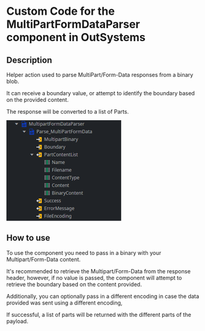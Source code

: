 # Custom Code for the MultiPartFormDataParser component in OutSystems

## Description

Helper action used to parse MultiPart/Form-Data responses from a binary blob.

It can receive a boundary value, or attempt to identify the boundary based on the provided content.

The response will be converted to a list of Parts.

![Extension Content][imglink]

## How to use

To use the component you need to pass in a binary with your Multipart/Form-Data content.

It's recommended to retrieve the Multipart/Form-Data from the response header, however, if no value is passed, the component will attempt to retrieve the boundary based on the content provided.

Additionally, you can optionally pass in a different encoding in case the data provided was sent using a different encoding,

If successful, a list of parts will be returned with the different parts of the payload.

[imglink]: ./MultipartFormDataParser/resources/MultipartFormDataParser.png